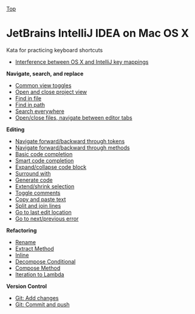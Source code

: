 [Top](README.md)

# JetBrains IntelliJ IDEA on Mac OS X

Kata for practicing keyboard shortcuts

- [Interference between OS X and IntelliJ key mappings](osx-intellij-interference.md)


**Navigate, search, and replace**

- [Common view toggles](ij-osx-view-toggles.md)
- [Open and close project view](ij-osx-project-view.md)
- [Find in file](ij-osx-find-in-file.md)
- [Find in path](ij-osx-find-in-path.md)
- [Search everywhere](ij-osx-search-everywhere.md)
- [Open/close files, navigate between editor tabs](ij-osx-editor-tabs.md)

**Editing**

- [Navigate forward/backward through tokens](ij-osx-navigate-through-tokens.md)
- [Navigate forward/backward through methods](ij-osx-navigate-through-methods.md)
- [Basic code completion](ij-osx-basic-code-completion.md)
- [Smart code completion](ij-osx-smart-code-completion.md)
- [Expand/collapse code block](ij-osx-expand-collapse.md)
- [Surround with](ij-osx-surround-with.md)
- [Generate code](ij-osx-generate-code.md)
- [Extend/shrink selection](ij-osx-extend-shrink.md)
- [Toggle comments](ij-osx-toggle-comments.md)
- [Copy and paste text](ij-osx-copy-paste-text.md)
- [Split and join lines](ij-osx-split-join.md)
- [Go to last edit location]()
- [Go to next/previous error]()

**Refactoring**

- [Rename](ij-osx-rename.md)
- [Extract Method]()
- [Inline]()
- [Decompose Conditional]()
- [Compose Method]()
- [Iteration to Lambda]()

**Version Control**

- [Git: Add changes]()
- [Git: Commit and push]()
